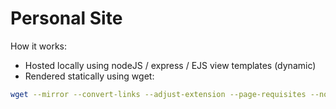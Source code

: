 # Personal Site

How it works:
- Hosted locally using nodeJS / express / EJS view templates (dynamic)
- Rendered statically using wget:

```bash
wget --mirror --convert-links --adjust-extension --page-requisites --no-parent http://localhost:4000 